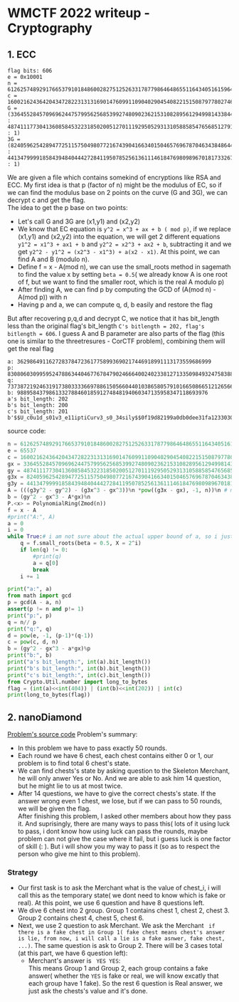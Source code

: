 # WMCTF 2022 writeup - Cryptography
## 1. ECC
```
flag bits: 606
e = 0x10001
n = 61262574892917665379101848600282751252633178779864648655116434051615964747592676204833262666589440081296571836666022795166255640192795587508845265816642144669301520989571990670507103278098950563219296310830719975959589061794360407053224254135937766317251283933110936269282950512402428088733821277056712795259
c = 16002162436420434728223131316901476099110904029045408221515087977802746863468505266500673611412375885221860212238712311981079623398373906773247773552766200431323537510699147642358473715224124662007742017000810447999989426207919068340364725395075614636875116086496704959130761547095168937180751237132642548997
G = (3364552845709696244757995625685399274809023621531082895612949981433844727622567352338990765970534554565693355095508508160162961299445890209860508127449468 : 4874111773041360858453223185020051270111929505293131058858547656851279111764112235653823943997681930204977283843433850957234770591933663960666437259499093 : 1)
3G = (8240596254289477251157504980772167439041663401504657696787046343848644902166655624353107697436635678388969190302189718026343959470011854412337179727187240 : 4413479999185843948404442728411950785256136111461847698098967018173326770728464491960875264034301169184074110521039566669441716138955932362724194843596479 : 1)
```
We are given a file which contains somekind of encryptions like RSA and ECC.
My first idea is that p (factor of n) might be the modulus of EC, so if we can find the modulus base on 2 points on the curve (G and 3G), we can decrypt c and get the flag.  
The idea to get the p base on two points:
-   Let's call G and 3G are (x1,y1) and (x2,y2)
-   We know that EC equation is ``` y^2 = x^3 + ax + b ( mod p) ```, if we replace (x1,y1) and (x2,y2) into the equation, we will get 2 different equations ``` y1^2 = x1^3 + ax1 + b ``` and ``` y2^2 = x2^3 + ax2 + b ```, subtracting it and we get 
``` y2^2 - y1^2 = (x2^3 - x1^3) + a(x2 - x1) ```. At this point, we can find A and B (modulo n).
-   Define f = x - A(mod n), we can use the small_roots method in sagemath to find the value x by setting ``` beta = 0.5 ```( we already know A is one root of f, but we want to find the smaller root, which is the real A modulo p)
-   After finding A, we can find p by computing the GCD of (A(mod n) - A(mod p)) with n
-   Having p and a, we can compute q, d, b easily and restore the flag

But after recovering p,q,d and decrypt C, we notice that it has bit_length less than the original flag's bit_length ``` C's bitlength = 202, flag's bitlength = 606 ```. I guess A and B parameter are also parts of the flag (this one is similar to the threetresures - CorCTF problem), combining them will get the real flag
```
a: 3629864911627283784723617758993690217446918991113173559686999
p: 8308060309959524788634404677678479024666400240233812713350984932475838872076486898595574202532027412806488106365658717017155800093596205985127436125626827
q: 7373872192463191738033336697886150566044010386580579101665086651212656675570461681793837375772679015765588192207913025640568056955479671819537473774809617
b: 988958437986133278846018591274848194060347135958347118693976
a's bit_length: 202
b's bit_length: 200
c's bit_length: 201
b'$$U_c0u1d_s01v3_e11iptiCurv3_s0_34sily$$0f19d82199a0db0dee31fa12330307ea90aa'
```
source code:
```python 
n = 61262574892917665379101848600282751252633178779864648655116434051615964747592676204833262666589440081296571836666022795166255640192795587508845265816642144669301520989571990670507103278098950563219296310830719975959589061794360407053224254135937766317251283933110936269282950512402428088733821277056712795259
e = 65537
c = 16002162436420434728223131316901476099110904029045408221515087977802746863468505266500673611412375885221860212238712311981079623398373906773247773552766200431323537510699147642358473715224124662007742017000810447999989426207919068340364725395075614636875116086496704959130761547095168937180751237132642548997
gx = 3364552845709696244757995625685399274809023621531082895612949981433844727622567352338990765970534554565693355095508508160162961299445890209860508127449468
gy = 4874111773041360858453223185020051270111929505293131058858547656851279111764112235653823943997681930204977283843433850957234770591933663960666437259499093
g3x = 8240596254289477251157504980772167439041663401504657696787046343848644902166655624353107697436635678388969190302189718026343959470011854412337179727187240
g3y = 4413479999185843948404442728411950785256136111461847698098967018173326770728464491960875264034301169184074110521039566669441716138955932362724194843596479
A = (((g3y^2 - gy^2) - (g3x^3 - gx^3))%n *pow((g3x - gx), -1, n))%n # modulo n
b = (gy^2 - gx^3 - A*gx)%n
P.<x> = PolynomialRing(Zmod(n))
f = x - A
#print("A:", A)
a = 0
i = 0
while True:# i am not sure about the actual upper bound of a, so i just bruteforce it
    q = f.small_roots(beta = 0.5, X = 2^i)
    if len(q) != 0:
        #print(q)
        a = q[0]
        break
    i += 1

print("a:", a)
from math import gcd 
p = gcd(A - a, n)
assert(p != n and p!= 1)
print("p:", p)
q = n// p 
print("q:", q)
d = pow(e, -1, (p-1)*(q-1))
c = pow(c, d, n)
b = (gy^2 - gx^3 - a*gx)%p 
print("b:", b)
print("a's bit_length:", int(a).bit_length())
print("b's bit_length:", int(b).bit_length())
print("c's bit_length:", int(c).bit_length())
from Crypto.Util.number import long_to_bytes
flag = (int(a)<<int(404)) | (int(b)<<int(202)) | int(c) 
print(long_to_bytes(flag))
```
## 2. nanoDiamond
[Problem's source code](https://github.com/sinkthemall/Cryptography_Writeup/tree/main/wmctf_writeup2022/problem/nanoDiamond)
Problem's summary:
-   In this problem we have to pass exactly 50 rounds.
-   Each round we have 6 chest, each chest contains either 0 or 1, our problem is to find total 6 chest's state.
-   We can find chests's state by asking question to the Skeleton Merchant, he will only anwer Yes or No. And we are able to ask him 14 question, but he might lie to us at most twice.
-   After 14 questions, we have to give the correct chests's state. If the answer wrong even 1 chest, we lose, but if we can pass to 50 rounds, we will be given the flag.  
After finishing this problem, I asked other members about how they pass it. And suprisingly, there are many ways to pass this( lots of it using luck to pass, i dont know how using luck can pass the rounds, maybe problem can not give the case where it fail, but i guess luck is one factor of skill (: ). But i will show you my way to pass it (so as to respect the person who give me hint to this problem).

### Strategy
-   Our first task is to ask the Merchant what is the value of chest_i, i will call this as the temporary state( we dont need to know which is fake or real). At this point, we use 6 question and have 8 questions left.
-   We dive 6 chest into 2 group. Group 1 contains chest 1, chest 2, chest 3. Group 2 contains chest 4, chest 5, chest 6.
-   Next, we use 2 question to ask Merchant. We ask the Merchant ``` if there is a fake chest in Group 1( fake chest means chest's answer is lie, from now, i will call a lie is a fake asnwer, fake chest, ...)```. The same question is ask to Group 2. There will be 3 cases total (at this part, we have 6 question left):
    -   Merchant's answer is ``` YES YES```:  
        This means Group 1 and Group 2, each group contains a fake answer( whether the ``` YES ``` is fake or real, we will know excatly that each group have 1 fake). So the rest 6 question is Real answer, we just ask the chests's value and it's done.
